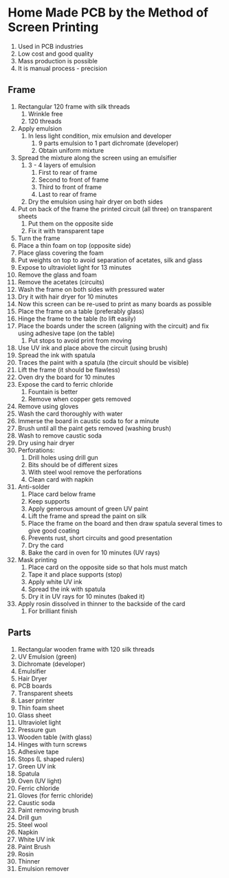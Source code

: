 # Home Made PCB by the Method of Screen Printing #
1. Used in PCB industries
2. Low cost and good quality
3. Mass production is possible
4. It is manual process - precision

## Frame ##
1. Rectangular 120 frame with silk threads
	1. Wrinkle free
	2. 120 threads
2. Apply emulsion
	1. In less light condition, mix emulsion and developer
		1. 9 parts emulsion to 1 part dichromate (developer)
		2. Obtain uniform mixture
3. Spread the mixture along the screen using an emulsifier
	1. 3 - 4 layers of emulsion
		1. First to rear of frame
		2. Second to front of frame
		3. Third to front of frame
		4. Last to rear of frame
	2. Dry the emulsion using hair dryer on both sides
4. Put on back of the frame the printed circuit (all three) on transparent sheets
	1. Put them on the opposite side
	2. Fix it with transparent tape
5. Turn the frame
6. Place a thin foam on top (opposite side)
7. Place glass covering the foam
8. Put weights on top to avoid separation of acetates, silk and glass
9. Expose to ultraviolet light for 13 minutes
10. Remove the glass and foam
11. Remove the acetates (circuits)
12. Wash the frame on both sides with pressured water
13. Dry it with hair dryer for 10 minutes
14. Now this screen can be re-used to print as many boards as possible
15. Place the frame on a table (preferably glass)
16. Hinge the frame to the table (to lift easily)
17. Place the boards under the screen (aligning with the circuit) and fix using adhesive tape (on the table)
	1. Put stops to avoid print from moving
18. Use UV ink and place above the circuit (using brush)
19. Spread the ink with spatula
20. Traces the paint with a spatula (the circuit should be visible)
21. Lift the frame (it should be flawless)
22. Oven dry the board for 10 minutes
23. Expose the card to ferric chloride
	1. Fountain is better
	2. Remove when copper gets removed
24. Remove using gloves
25. Wash the card thoroughly with water
26. Immerse the board in caustic soda to for a minute
27. Brush until all the paint gets removed (washing brush)
28. Wash to remove caustic soda
29. Dry using hair dryer
30. Perforations:
	1. Drill holes using drill gun
	2. Bits should be of different sizes
	3. With steel wool remove the perforations
	4. Clean card with napkin
31. Anti-solder
	1. Place card below frame
	2. Keep supports
	3. Apply generous amount of green UV paint
	4. Lift the frame and spread the paint on silk
	5. Place the frame on the board and then draw spatula several times to give good coating
	6. Prevents rust, short circuits and good presentation
	7. Dry the card 
	8. Bake the card in oven for 10 minutes (UV rays)
32. Mask printing
	1. Place card on the opposite side so that hols must match
	2. Tape it and place supports (stop)
	3. Apply white UV ink
	4. Spread the ink with spatula
	5. Dry it in UV rays for 10 minutes (baked it)
33. Apply rosin dissolved in thinner to the backside of the card
	1. For brilliant finish

## Parts ##
1. Rectangular wooden frame with 120 silk threads
2. UV Emulsion (green)
3. Dichromate (developer)
4. Emulsifier
5. Hair Dryer
6. PCB boards
7. Transparent sheets
8. Laser printer
9. Thin foam sheet
10. Glass sheet
11. Ultraviolet light
12. Pressure gun
13. Wooden table (with glass)
14. Hinges with turn screws
15. Adhesive tape
16. Stops (L shaped rulers)
17. Green UV ink
18. Spatula
19. Oven (UV light)
20. Ferric chloride
21. Gloves (for ferric chloride)
22. Caustic soda
23. Paint removing brush
24. Drill gun
25. Steel wool
26. Napkin
27. White UV ink
28. Paint Brush
29. Rosin
30. Thinner
31. Emulsion remover